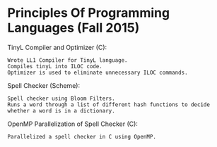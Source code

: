 # Principles Of Programming Languages (Fall 2015)

TinyL Compiler and Optimizer (C):

	Wrote LL1 Compiler for TinyL language. 
	Compiles tinyL into ILOC code. 
	Optimizer is used to eliminate unnecessary ILOC commands.

Spell Checker (Scheme):

	Spell checker using Bloom Filters. 
	Runs a word through a list of different hash functions to decide whether a word is in a dictionary.

OpenMP Parallelization of Spell Checker (C):

	Parallelized a spell checker in C using OpenMP.
